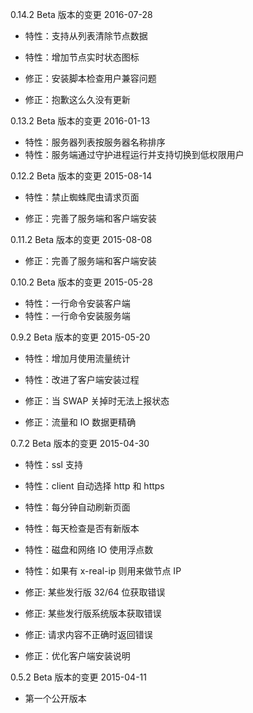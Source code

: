 0.14.2 Beta 版本的变更    2016-07-28

- 特性：支持从列表清除节点数据
- 特性：增加节点实时状态图标

- 修正：安装脚本检查用户兼容问题
- 修正：抱歉这么久没有更新


0.13.2 Beta 版本的变更    2016-01-13

- 特性：服务器列表按服务器名称排序
- 特性：服务端通过守护进程运行并支持切换到低权限用户


0.12.2 Beta 版本的变更    2015-08-14

- 特性：禁止蜘蛛爬虫请求页面

- 修正：完善了服务端和客户端安装


0.11.2 Beta 版本的变更    2015-08-08

- 修正：完善了服务端和客户端安装


0.10.2 Beta 版本的变更    2015-05-28

- 特性：一行命令安装客户端
- 特性：一行命令安装服务端


0.9.2 Beta 版本的变更    2015-05-20

- 特性：增加月使用流量统计
- 特性：改进了客户端安装过程

- 修正：当 SWAP 关掉时无法上报状态
- 修正：流量和 IO 数据更精确


0.7.2 Beta 版本的变更    2015-04-30

- 特性：ssl 支持
- 特性：client 自动选择 http 和 https
- 特性：每分钟自动刷新页面
- 特性：每天检查是否有新版本
- 特性：磁盘和网络 IO 使用浮点数
- 特性：如果有 x-real-ip 则用来做节点 IP

- 修正: 某些发行版 32/64 位获取错误
- 修正: 某些发行版系统版本获取错误
- 修正: 请求内容不正确时返回错误
- 修正：优化客户端安装说明


0.5.2 Beta 版本的变更   2015-04-11

- 第一个公开版本

